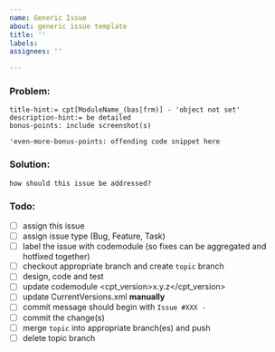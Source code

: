 ```yaml
---
name: Generic Issue
about: generic issue template
title: ''
labels: 
assignees: ''

---
```


### Problem:
    title-hint:= cpt[ModuleName_(bas|frm)] - 'object not set'
    description-hint:= be detailed
    bonus-points: include screenshot(s)

```vba
'even-more-bonus-points: offending code snippet here
```

### Solution:
    how should this issue be addressed?

### Todo:
- [ ] assign this issue
- [ ] assign issue type (Bug, Feature, Task)
- [ ] label the issue with codemodule (so fixes can be aggregated and hotfixed together)
- [ ] checkout appropriate branch and create `topic` branch
- [ ] design, code and test
- [ ] update codemodule <cpt_version>x.y.z</cpt_version>
- [ ] update CurrentVersions.xml **manually**
- [ ] commit message should begin with `Issue #XXX - `
- [ ] commit the change(s)
- [ ] merge `topic` into appropriate branch(es) and push
- [ ] delete topic branch
